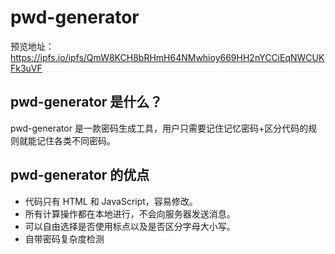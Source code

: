 # pwd-generator

预览地址：https://ipfs.io/ipfs/QmW8KCH8bRHmH64NMwhioy669HH2nYCCiEqNWCUKFk3uVF

## pwd-generator 是什么？

pwd-generator 是一款密码生成工具，用户只需要记住记忆密码+区分代码的规则就能记住各类不同密码。

## pwd-generator 的优点

- 代码只有 HTML 和 JavaScript，容易修改。
- 所有计算操作都在本地进行，不会向服务器发送消息。
- 可以自由选择是否使用标点以及是否区分字母大小写。
- 自带密码复杂度检测

